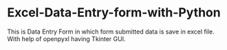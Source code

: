 # Excel-Data-Entry-form-with-Python
This is Data Entry Form in which form submitted data is save in excel file. With help of openpyxl having Tkinter GUI.
